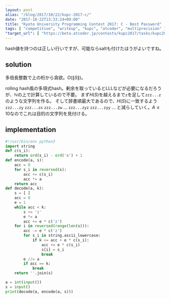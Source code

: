 ```yaml
---
layout: post
alias: "/blog/2017/10/22/kupc-2017-c/"
date: "2017-10-22T13:33:24+09:00"
title: "Kyoto University Programming Contest 2017: C - Best Password"
tags: [ "competitive", "writeup", "kupc", "atcoder", "multiprecision" ]
"target_url": [ "https://beta.atcoder.jp/contests/kupc2017/tasks/kupc2017_c" ]
---
```


hash値を持つのは正しい行いですが、可能ならsaltも付けたほうがよいですね。

## solution

多倍長整数で上の桁から貪欲。$O(\|S\|)$。

rolling hash風の多項式hash。剰余を取っているとLLLなどが必要になるだろうが、$\mathbb{N}$の上で計算しているので不要。
まず$H(S)$を越えるまで`z`を足して`zzz...z`のような文字列を作る。
そして辞書順最大であるので、$H(S)$に一致するよう`zzz...zy` `zzz...zx` `zzz...zw` $\dots$ `zzz...zyz` `zzz...zyy` $\dots$ と減らしていく。$A \le 10$なのでこれは目的の文字列を見付ける。


## implementation

``` python
#!/usr/bin/env python3
import string
def c(s_i):
    return ord(s_i) - ord('a') + 1
def encode(a, s):
    acc = 0
    for s_i in reversed(s):
        acc += c(s_i)
        acc *= a
    return acc
def decode(a, k):
    s = [ ]
    acc = 0
    e = 1
    while acc < k:
        s += 'z'
        e *= a
        acc += e * c('z')
    for i in reversed(range(len(s))):
        acc -= e * c('z')
        for s_i in string.ascii_lowercase:
            if k <= acc + e * c(s_i):
                acc += e * c(s_i)
                s[i] = s_i
                break
        e //= a
        if acc == k:
            break
    return ''.join(s)

a = int(input())
s = input()
print(decode(a, encode(a, s)))
```
